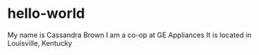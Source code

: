 # hello-world
My name is Cassandra Brown
I am a co-op at GE Appliances
It is located in Louisville, Kentucky
